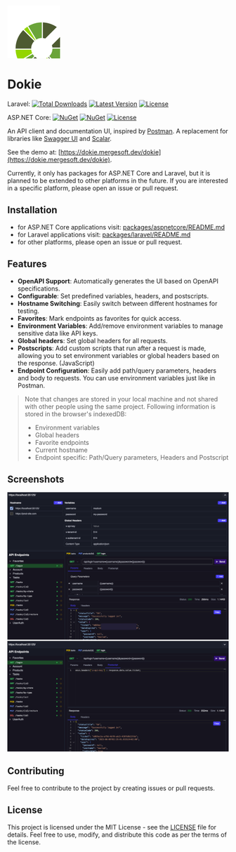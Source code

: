 <img src="./ui/src/assets/logo.svg" alt="dokie logo" width="120" height="120">

# Dokie

Laravel:
<a href="https://packagist.org/packages/mergehez/dokie"><img alt="Total Downloads" src="https://img.shields.io/packagist/dt/mergehez/dokie"></a>
<a href="https://packagist.org/packages/mergehez/dokie"><img alt="Latest Version" src="https://img.shields.io/packagist/v/mergehez/dokie"></a>
<a href="https://packagist.org/packages/mergehez/dokie"><img alt="License" src="https://img.shields.io/packagist/l/mergehez/dokie"></a>

ASP.NET Core:
[![NuGet](https://img.shields.io/nuget/v/Dokie?style=flat-square&color=blue)](https://www.nuget.org/packages/Dokie)
[![NuGet](https://img.shields.io/nuget/dt/Dokie?style=flat-square&color=blue)](https://www.nuget.org/packages/Dokie)
[![License](https://img.shields.io/github/license/mergehez/dokie?style=flat-square&color=blue)](https://github.com/mergehez/dokie/blob/main/LICENSE)

An API client and documentation UI, inspired by [Postman](https://www.postman.com/).
A replacement for libraries like [Swagger UI](https://swagger.io/tools/swagger-ui) and [Scalar](https://scalar.com/).

See the demo at: [https://dokie.mergesoft.dev/dokie](https://dokie.mergesoft.dev/dokie).

Currently, it only has packages for ASP.NET Core and Laravel, but it is planned to be extended to other platforms in the future. If you are interested in a specific platform, please open an issue or pull request.

## Installation

- for ASP.NET Core applications visit: [packages/aspnetcore/README.md](./packages/aspnetcore/README.md)
- for Laravel applications visit: [packages/laravel/README.md](./packages/laravel/README.md)
- for other platforms, please open an issue or pull request.

## Features

- **OpenAPI Support**: Automatically generates the UI based on OpenAPI specifications.
- **Configurable**: Set predefined variables, headers, and postscripts.
- **Hostname Switching**: Easily switch between different hostnames for testing.
- **Favorites**: Mark endpoints as favorites for quick access.
- **Environment Variables**: Add/remove environment variables to manage sensitive data like API keys.
- **Global headers**: Set global headers for all requests.
- **Postscripts**: Add custom scripts that run after a request is made, allowing you to set environment variables or global headers based on the response. (JavaScript)
- **Endpoint Configuration**: Easily add path/query parameters, headers and body to requests. You can use environment variables just like in Postman.

> Note that changes are stored in your local machine and not shared with other people using the same project. Following information is stored in the browser's indexedDB:
> - Environment variables
> - Global headers
> - Favorite endpoints
> - Current hostname
> - Endpoint specific: Path/Query parameters, Headers and Postscript

## Screenshots

![Screenshot 1](./ui/src/assets/screenshot1.png)
![Screenshot 2](./ui/src/assets/screenshot2.png)

## Contributing

Feel free to contribute to the project by creating issues or pull requests.

## License

This project is licensed under the MIT License - see the [LICENSE](./LICENSE) file for details.
Feel free to use, modify, and distribute this code as per the terms of the license.